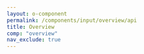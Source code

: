 ```yaml
---
layout: o-component
permalink: /components/input/overview/api
title: Overview
comp: "overview"
nav_exclude: true
---
```

